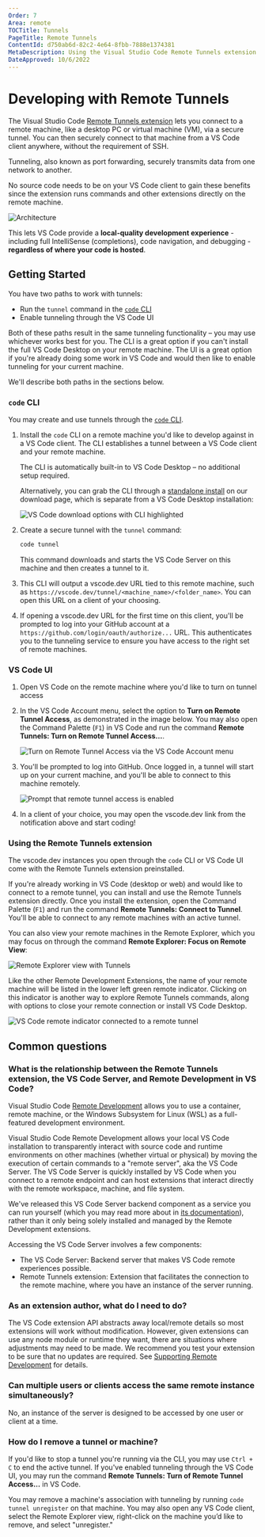 ```yaml
---
Order: 7
Area: remote
TOCTitle: Tunnels
PageTitle: Remote Tunnels
ContentId: d750ab6d-82c2-4e64-8fbb-7888e1374381
MetaDescription: Using the Visual Studio Code Remote Tunnels extension
DateApproved: 10/6/2022
---
```

# Developing with Remote Tunnels

The Visual Studio Code [Remote Tunnels extension](https://marketplace.visualstudio.com/items?itemName=ms-vscode.remote-server) lets you connect to a remote machine, like a desktop PC or virtual machine (VM), via a secure tunnel. You can then securely connect to that machine from a VS Code client anywhere, without the requirement of SSH.

Tunneling, also known as port forwarding, securely transmits data from one network to another.

No source code needs to be on your VS Code client to gain these benefits since the extension runs commands and other extensions directly on the remote machine.

![Architecture](images/vscode-server/server-arch-latest.png)

This lets VS Code provide a **local-quality development experience** - including full IntelliSense (completions), code navigation, and debugging - **regardless of where your code is hosted**.

## Getting Started

You have two paths to work with tunnels:
* Run the `tunnel` command in the [`code` CLI](../editor/command-line.md#create-remote-tunnel)
* Enable tunneling through the VS Code UI

Both of these paths result in the same tunneling functionality – you may use whichever works best for you. The CLI is a great option if you can't install the full VS Code Desktop on your remote machine. The UI is a great option if you're already doing some work in VS Code and would then like to enable tunneling for your current machine.

We'll describe both paths in the sections below.

### `code` CLI

You may create and use tunnels through the [`code` CLI](../editor/command-line.md).

1. Install the `code` CLI on a remote machine you'd like to develop against in a VS Code client. The CLI establishes a tunnel between a VS Code client and your remote machine.

    The CLI is automatically built-in to VS Code Desktop – no additional setup required.

    Alternatively, you can grab the CLI through a [standalone install](https://code.visualstudio.com/#alt-downloads) on our download page, which is separate from a VS Code Desktop installation:

    ![VS Code download options with CLI highlighted](./images/tunnels/tunneling-download.png)

2. Create a secure tunnel with the `tunnel` command:

    ```bash
    code tunnel
    ```

    This command downloads and starts the VS Code Server on this machine and then creates a tunnel to it.

3.	This CLI will output a vscode.dev URL tied to this remote machine, such as `https://vscode.dev/tunnel/<machine_name>/<folder_name>`. You can open this URL on a client of your choosing.

4.	If opening a vscode.dev URL for the first time on this client, you'll be prompted to log into your GitHub account at a `https://github.com/login/oauth/authorize...` URL. This authenticates you to the tunneling service to ensure you have access to the right set of remote machines.

### VS Code UI

1. Open VS Code on the remote machine where you'd like to turn on tunnel access

2. In the VS Code Account menu, select the option to **Turn on Remote Tunnel Access**, as demonstrated in the image below. You may also open the Command Palette (`F1`) in VS Code and run the command **Remote Tunnels: Turn on Remote Tunnel Access...**.

    ![Turn on Remote Tunnel Access via the VS Code Account menu](./images/tunnels/tunnel-access.png)

3. You'll be prompted to log into GitHub. Once logged in, a tunnel will start up on your current machine, and you'll be able to connect to this machine remotely.

    ![Prompt that remote tunnel access is enabled](./images/tunnels/tunneling-enabled.png)

4. In a client of your choice, you may open the vscode.dev link from the notification above and start coding!

### Using the Remote Tunnels extension

The vscode.dev instances you open through the `code` CLI or VS Code UI come with the Remote Tunnels extension preinstalled.

If you're already working in VS Code (desktop or web) and would like to connect to a remote tunnel, you can install and use the Remote Tunnels extension directly. Once you install the extension, open the Command Palette (`F1`) and run the command **Remote Tunnels: Connect to Tunnel**. You'll be able to connect to any remote machines with an active tunnel.

You can also view your remote machines in the Remote Explorer, which you may focus on through the command **Remote Explorer: Focus on Remote View**:

![Remote Explorer view with Tunnels](./images/tunnels/tunneling-remote-explorer.png)

Like the other Remote Development Extensions, the name of your remote machine will be listed in the lower left green remote indicator. Clicking on this indicator is another way to explore Remote Tunnels commands, along with options to close your remote connection or install VS Code Desktop.

![VS Code remote indicator connected to a remote tunnel](images/vscode-server/remote-indicator-server.png)

## Common questions

### What is the relationship between the Remote Tunnels extension, the VS Code Server, and Remote Development in VS Code?

Visual Studio Code [Remote Development](./remote-overview.md) allows you to use a container, remote machine, or the Windows Subsystem for Linux (WSL) as a full-featured development environment.

Visual Studio Code Remote Development allows your local VS Code installation to transparently interact with source code and runtime environments on other machines (whether virtual or physical) by moving the execution of certain commands to a "remote server", aka the VS Code Server. The VS Code Server is quickly installed by VS Code when you connect to a remote endpoint and can host extensions that interact directly with the remote workspace, machine, and file system.

We've released this VS Code Server backend component as a service you can run yourself (which you may read more about in [its documentation](./vscode-server.md)), rather than it only being solely installed and managed by the Remote Development extensions.

Accessing the VS Code Server involves a few components:

* The VS Code Server: Backend server that makes VS Code remote experiences possible.
* Remote Tunnels extension: Extension that facilitates the connection to the remote machine, where you have an instance of the server running.

### As an extension author, what do I need to do?

The VS Code extension API abstracts away local/remote details so most extensions will work without modification. However, given extensions can use any node module or runtime they want, there are situations where adjustments may need to be made. We recommend you test your extension to be sure that no updates are required. See [Supporting Remote Development](../../api/advanced-topics/remote-extensions.md) for details.

### Can multiple users or clients access the same remote instance simultaneously?

No, an instance of the server is designed to be accessed by one user or client at a time.

### How do I remove a tunnel or machine?

If you'd like to stop a tunnel you're running via the CLI, you may use `Ctrl + C` to end the active tunnel. If you've enabled tunneling through the VS Code UI, you may run the command **Remote Tunnels: Turn of Remote Tunnel Access...** in VS Code.

You may remove a machine's association with tunneling by running `code tunnel unregister` on that machine. You may also open any VS Code client, select the Remote Explorer view, right-click on the machine you’d like to remove, and select "unregister."